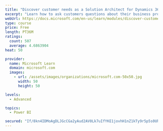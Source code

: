 ```yaml
---
title: "Discover customer needs as a Solution Architect for Dynamics 365 and Power Platform"
excerpt: "Learn how to ask customers questions about their business processes and feature requirements to create a viable solution."
webUrl: https://docs.microsoft.com/en-us/learn/modules/discover-customer-needs/
type: course
price: Free
length: PT36M
ratings:
  count: 507
  average: 4.6863904
heat: 50

provider:
  name: Microsoft Learn
  domain: microsoft.com
  images:
    - url: /assets/images/organizations/microsoft.com-50x50.jpg
      width: 50
      height: 50

levels:
  - Advanced

topics:
  - Power BI

secured: "If/8kn4IDMoAgDLJGcCGa2yAud2AV0Lk7uIfYKE1jovhH1nZ1kTy9r5p5s0Uh4E0x1P4sPVPrX67/Q5ZOpJcac09ZPH6rzPfSVIR9fmeQYAPAOAeshSVbUbFSbCgJCUJCdTj80QsTZgL6Fd3sZPgchZuW44yRfNEHRdrZnxQ8yx5DpsBjVVGZJCxi7XEFUfVNQUzKzbDqNDVG5dLreIOgOLJIVhgyB5JoIxpNegILIOpOaLLgtBimioRMM5fpyh4saCSrqCz7pPiWMYNAWzUwXXhzhZcDNqYy8IIv4Rj3dfRvXD8co5+2ESv5pSv2G+TKM3Nib530vPwVbQhdQ/pOOILYEk+TYUklZQuvyanZCwntOO1pmA4JtBt6le3wClwx6ue5gjiFuZVZjqCS/v8RY+C4vXYwt/PiMASWHcdOUY=;11SqKuFd+p5QCPmKM7xirQ=="
---
```


